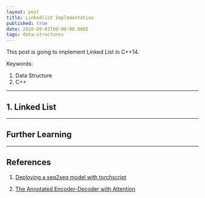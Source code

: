 ```yaml
---
layout: post
title: Linkedlist Implementation
published: true
date: 2020-09-01T00:00:00.000Z
tags: data-structures
---
```


This post is going to implement Linked List in C++14.


Keywords:

1. Data Structure
2. C++


<!--more-->

---

## 1. Linked List



---


## Further Learning

---

## References

1. [Deploying a seq2seq model with torchscript](https://pytorch.org/tutorials/beginner/deploy_seq2seq_hybrid_frontend_tutorial.html)

2. [The Annotated Encoder-Decoder with Attention](https://bastings.github.io/annotated_encoder_decoder/)
